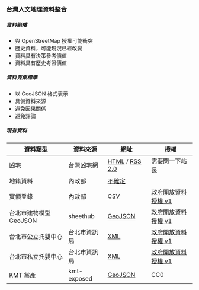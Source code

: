 ### 台灣人文地理資料整合

##### 資料範疇
* 與 OpenStreetMap 授權可能衝突
* 歷史資料，可能現況已經改變
* 資料具有決策參考價值
* 資料具有歷史考證價值

##### 資料蒐集標準
* 以 GeoJSON 格式表示
* 具備資料來源
* 避免因果關係
* 避免評論

##### 現有資料
資料類型 | 資料來源 | 網址 | 授權
---- | ---- | ---- | ----
凶宅 | 台灣凶宅網 | [HTML](http://unluckyhouse.com/showthread.php?t=7281) / [RSS 2.0](http://unluckyhouse.com/external.php) | 需要問一下站長
地籍資料 | 內政部 | [不確定](http://easymap.land.moi.gov.tw/R02/Index) |
實價登錄 | 內政部 | [CSV](http://plvr.land.moi.gov.tw/DownloadOpenData) | [政府開放資料授權 v1](http://data.gov.tw/?q=principle)
台北市建物模型 GeoJSON | sheethub | [GeoJSON](https://github.com/sheethub/tpe3d/tree/master/geojsons) | [政府開放資料授權 v1](http://data.gov.tw/?q=principle)
台北市公立托嬰中心 | 台北市資訊局 | [XML](http://data.taipei/opendata/datalist/datasetMeta?oid=01ac5a1d-dfc3-44c7-84a7-6d76bcb2879b) | [政府開放資料授權 v1](http://data.gov.tw/?q=principle)
台北市私立托嬰中心 | 台北市資訊局 | [XML](http://data.taipei/opendata/datalist/datasetMeta?oid=081df75e-85c7-464c-b125-546920911c5c) | [政府開放資料授權 v1](http://data.gov.tw/?q=principle)
KMT 黨產 | kmt-exposed | [GeoJSON](https://github.com/kmt-exposed/kmt-exposed.github.io/tree/master/data) | CC0
